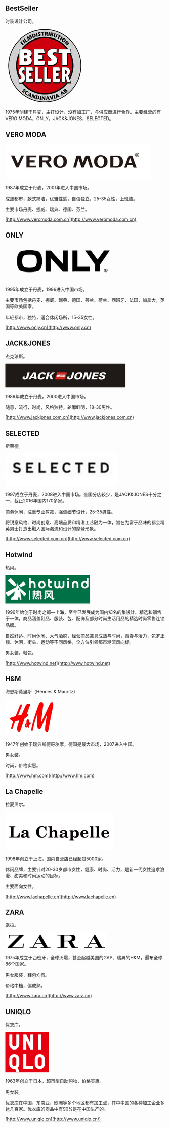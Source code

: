 ## BestSeller

时装设计公司。

![](/assets/bestseller.png)

1975年创建于丹麦，主打设计，没有加工厂，与供应商进行合作。主要经营的有VERO MODA，ONLY，JACK&JONES，SELECTED。

## VERO MODA

![](/assets/veromoda.png)

1987年成立于丹麦，2001年进入中国市场。

成熟都市，款式简洁，优雅性感，自信独立，25-35女性，上班族。

主要市场丹麦、挪威、瑞典、德国、芬兰。

[http://www.veromoda.com.cn](http://www.veromoda.com.cn)

## ONLY

![](/assets/only.png)

1995年成立于丹麦，1996进入中国市场。

主要市场包括丹麦、挪威、瑞典、德国、芬兰、荷兰、西班牙、法国，加拿大，英国等欧美国家。

年轻都市，独特，适合休闲场所，15-35女性。

[http://www.only.cn](http://www.only.cn)

## JACK&JONES

杰克琼斯。

![](/assets/jackjones.png)

1989年成立于丹麦，2000进入中国市场。

随意，流行，时尚，风格独特，轮廓鲜明，18-30男性。

[http://www.jackjones.com.cn](http://www.jackjones.com.cn)

## SELECTED

斯莱德。

![](/assets/selected.png)

1997成立于丹麦，2008进入中国市场。全国分店较少，是JACK&JONES十分之一，截止2016年国内170多家。

商务休闲，注重专业剪裁，强调细节设计，25-35男性。

将锐意风格、时尚创意、高端品质和精湛工艺融为一体，旨在为富于品味的都会精英男士打造出融入国际潮流和设计的摩登形象。

[http://www.selected.com.cn](http://www.selected.com.cn)

## Hotwind

热风。

![](/assets/hotwind.png)

1996年始创于时尚之都—上海，至今已发展成为国内知名的集设计、精选和销售于一体，商品涵盖鞋品、服装、包、配饰及部分时尚生活用品的精选时尚零售连锁品牌。

自然舒适、时尚休闲、大气洒脱，经营商品兼具成熟与时尚，青春与活力，包罗正规、休闲，街头、运动等不同风格，全方位引领都市潮流风向标。

男女装，鞋包。

[http://www.hotwind.net](http://www.hotwind.net)

## H&M

海恩斯莫里斯（Hennes & Mauritz）

![](/assets/hm.png)

1947年创始于瑞典斯德哥尔摩，德国是最大市场，2007进入中国。

男女装。

时尚，价格实惠。

[http://www.hm.com](http://www.hm.com)

## La Chapelle

拉夏贝尔。

![](/assets/lachapelle.png)

1998年创立于上海，国内自营店已经超过5000家。

休闲品牌，主要针对20-30岁都市女性，健康、时尚、活力，是新一代女性追求浪漫、甜美和时尚运动的目标。

主要面向女性。

[http://www.lachapelle.cn](http://www.lachapelle.cn)

## ZARA

飒拉。

![](/assets/zara.png)

1975年成立于西班牙，全球火爆，甚至超越美国的GAP、瑞典的H&M，遍布全球86个国家。

男女服装，鞋包均有。

价格中档，偏成熟。

[http://www.zara.cn](http://www.zara.cn)

## UNIQLO

优衣库。

![](/assets/uniqlo.png)

1963年创立于日本，超市型自助购物，价格实惠。

男女装。

优衣库在中国、东南亚、欧洲等多个地区都有加工点，其中中国的各种加工企业多达几百家。优衣库的商品中有90%是在中国生产的。

[http://www.uniqlo.cn](http://www.uniqlo.cn/)



